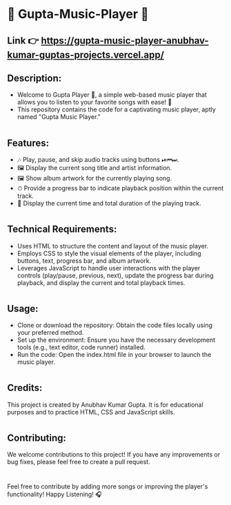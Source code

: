 # 🎵 Gupta-Music-Player 🎵

## Link 👉 https://gupta-music-player-anubhav-kumar-guptas-projects.vercel.app/

## Description:

- Welcome to Gupta Player 🎉, a simple web-based music player that allows you to listen to your favorite songs with ease! 🎸
- This repository contains the code for a captivating music player, aptly named "Gupta Music Player."
# 

## Features:

- 🎶 Play, pause, and skip audio tracks using buttons ⏯⏮⏭.
- 🖼 Display the current song title and artist information.
- 🖼 Show album artwork for the currently playing song.
- ⏱ Provide a progress bar to indicate playback position within the current track.
- 🔄 Display the current time and total duration of the playing track.

# 

## Technical Requirements:

- Uses HTML to structure the content and layout of the music player.
- Employs CSS to style the visual elements of the player, including buttons, text, progress bar, and album artwork.
- Leverages JavaScript to handle user interactions with the player controls (play/pause, previous, next), update the 
progress bar during playback, and display the current and total playback times.

# 

## Usage:

- Clone or download the repository: Obtain the code files locally using your preferred method.
- Set up the environment: Ensure you have the necessary development tools (e.g., text editor, code runner) installed.
- Run the code: Open the index.html file in your browser to launch the music player.

#  

## Credits:

This project is created by Anubhav Kumar Gupta. It is for educational purposes and to practice HTML, CSS and JavaScript skills.

#

## Contributing:

We welcome contributions to this project! If you have any improvements or bug fixes, please feel free to create a pull request.

#
Feel free to contribute by adding more songs or improving the player's functionality!
Happy Listening! 🎧
